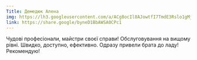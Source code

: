 ```yaml
---
Title: Демедюк Алена
img: https://lh3.googleusercontent.com/a/ACg8ocIl8AJowtfI7TmdE3Rslo1gMj-iGckufebj6O2e6in-Q7aK5Sg=w72-h72-p-rp-mo-br100
link: https://share.google/byneD1BbAWSA0CPc1
---
```


Чудові професіонали, майстри своєї справи! Обслуговування на вищому рівні. Швидко, доступно, ефективно. Одразу привели брата до ладу! Рекомендую!